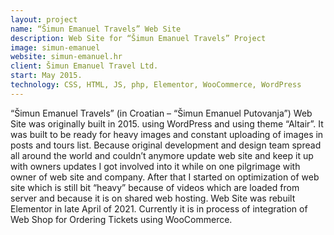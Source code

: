 ```yaml
---
layout: project
name: “Šimun Emanuel Travels” Web Site
description: Web Site for “Šimun Emanuel Travels” Project
image: simun-emanuel
website: simun-emanuel.hr
client: Šimun Emanuel Travel Ltd.
start: May 2015.
technology: CSS, HTML, JS, php, Elementor, WooCommerce, WordPress
---
```

“Šimun Emanuel Travels” (in Croatian – “Šimun Emanuel Putovanja”) Web Site was originally built in 2015. using WordPress and using theme “Altair”. It was built to be ready for heavy images and constant uploading of images in posts and tours list. Because original development and design team spread all around the world and couldn’t anymore update web site and keep it up with owners updates I got involved into it while on one pilgrimage with owner of web site and company. After that I started on optimization of web site which is still bit “heavy” because of videos which are loaded from server and because it is on shared web hosting. Web Site was rebuilt Elementor in late April of 2021. Currently it is in process of integration of Web Shop for Ordering Tickets using WooCommerce.